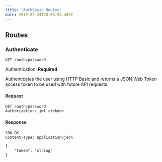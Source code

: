 ```yaml
---
title: "AuthBasic Routes"
date: 2019-05-24T20:08:59.489Z
---
```




## Routes

### Authenticate
`GET /auth/password`

Authentication: **Required**

Authenticates the user using HTTP Basic and returns a JSON Web Token access token to be used with future API requests.

#### Request
```http
GET /auth/password
Authorization: jwt <token>
```

#### Response
```http
200 OK
Content-Type: application/json

{
    "token": "string"
}
```

